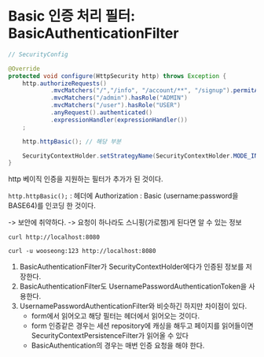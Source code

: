 # Basic 인증 처리 필터: BasicAuthenticationFilter

```java
// SecurityConfig

@Override
protected void configure(HttpSecurity http) throws Exception {
    http.authorizeRequests()
            .mvcMatchers("/","/info", "/account/**", "/signup").permitAll()
            .mvcMatchers("/admin").hasRole("ADMIN")
            .mvcMatchers("/user").hasRole("USER")
            .anyRequest().authenticated()
            .expressionHandler(expressionHandler())
    ;

    http.httpBasic(); // 해당 부분

    SecurityContextHolder.setStrategyName(SecurityContextHolder.MODE_INHERITABLETHREADLOCAL);
}
```

http 베이직 인증을 지원하는 필터가 추가가 된 것이다.

`http.httpBasic();` : 헤더에 Authorization : Basic (username:password을 BASE64)를 인코딩 한 것이다.

-> 보안에 취약하다.
-> 요청이 하나라도 스니핑(가로챔)게 된다면 알 수 있는 정보

```
curl http://localhost:8080

curl -u wooseong:123 http://localhost:8080
```

1. BasicAuthenticationFilter가 SecurityContextHolder에다가 인증된 정보를 저장한다.
2. BasicAuthenticationFilter도 UsernamePasswordAuthenticationToken을 사용한다.
3. UsernamePasswordAuthenticationFilter와 비슷하긴 하지만 차이점이 있다.
     * form에서 읽어오고 해당 필터는 헤더에서 읽어오는 것이다.
     * form 인증같은 경우는 세션 repository에 캐싱을 해두고 페이지를 읽어들이면 SecurityContextPersistenceFilter가 읽어올 수 있다
     * BasicAuthentication의 경우는 매번 인증 요청을 해야 한다.
